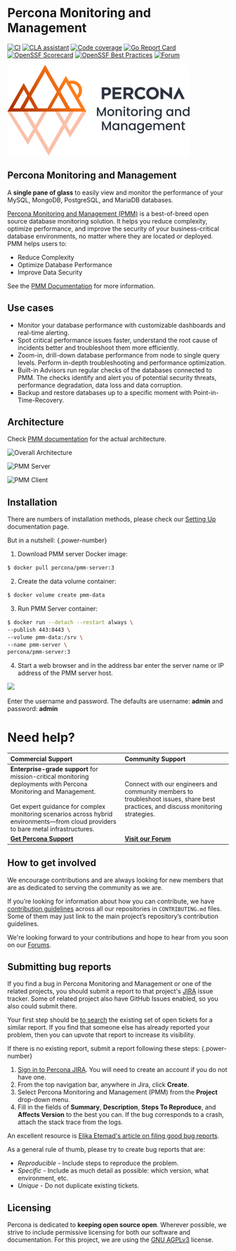 # Percona Monitoring and Management

[![CI](https://github.com/percona/pmm/actions/workflows/main.yml/badge.svg)](https://github.com/percona/pmm/actions/workflows/main.yml)
[![CLA assistant](https://cla-assistant.percona.com/readme/badge/percona/pmm)](https://cla-assistant.percona.com/percona/pmm)
[![Code coverage](https://codecov.io/gh/percona/pmm/branch/main/graph/badge.svg)](https://codecov.io/gh/percona/pmm)
[![Go Report Card](https://goreportcard.com/badge/github.com/percona/pmm)](https://goreportcard.com/report/github.com/percona/pmm)
[![OpenSSF Scorecard](https://api.scorecard.dev/projects/github.com/percona/pmm/badge)](https://scorecard.dev/viewer/?uri=github.com/percona/pmm)
[![OpenSSF Best Practices](https://www.bestpractices.dev/projects/9702/badge)](https://www.bestpractices.dev/projects/9702)
[![Forum](https://img.shields.io/badge/Forum-join-brightgreen)](https://forums.percona.com/)

![PMM](img/pmm-logo.png)

## Percona Monitoring and Management

A **single pane of glass** to easily view and monitor the performance of your MySQL, MongoDB, PostgreSQL, and MariaDB databases.

[Percona Monitoring and Management (PMM)](https://www.percona.com/software/database-tools/percona-monitoring-and-management) is a best-of-breed open source database monitoring solution. It helps you reduce complexity, optimize performance, and improve the security of your business-critical database environments, no matter where they are located or deployed.
PMM helps users to:
* Reduce Complexity
* Optimize Database Performance
* Improve Data Security


See the [PMM Documentation](https://www.percona.com/doc/percona-monitoring-and-management/3.x/index.html) for more information.

## Use cases

* Monitor your database performance with customizable dashboards and real-time alerting.
* Spot critical performance issues faster, understand the root cause of incidents better and troubleshoot them more efficiently.
* Zoom-in, drill-down database performance from node to single query levels. Perform in-depth troubleshooting and performance optimization.
* Built-in Advisors run regular checks of the databases connected to PMM. The checks identify and alert you of potential security threats, performance degradation, data loss and data corruption.
* Backup and restore databases up to a specific moment with Point-in-Time-Recovery.

## Architecture

Check [PMM documentation](../pmm/documentation/docs/index.md) for the actual architecture.

![Overall Architecture](../pmm/documentation/docs/images/C_S_Architecture.jpg "Client Server Architecture")


![PMM Server](https://docs.percona.com/percona-monitoring-and-management/images/PMM-Server-Component-Based-View.jpg 'PMM Server Architecture')


![PMM Client](../pmm/documentation/docs/images/PMM-Client-Component-Based-View.jpg 'PMM Client Architecture')

## Installation

There are numbers of installation methods, please check our [Setting Up](../pmm/documentation/docs/install-pmm/index.md) documentation page.

But in a nutshell:
{.power-number}

1. Download PMM server Docker image:
```bash
$ docker pull percona/pmm-server:3
```
2. Create the data volume container:
```bash
$ docker volume create pmm-data
```
3. Run PMM Server container:
```bash
$ docker run --detach --restart always \
--publish 443:8443 \
--volume pmm-data:/srv \
--name pmm-server \
percona/pmm-server:3
```
4. Start a web browser and in the address bar enter the server name or IP address of the PMM server host.

<img src="../pmm/documentation/docs/images/PMM_Login.png" width="280">

Enter the username and password. The defaults are username: **admin** and password: **admin**

# Need help?

| **Commercial Support** | **Community Support** |
|:--|:--|
| **Enterprise-grade support** for mission-critical monitoring deployments with Percona Monitoring and Management. <br/><br/>Get expert guidance for complex monitoring scenarios across hybrid environments—from cloud providers to bare metal infrastructures. | Connect with our engineers and community members to troubleshoot issues, share best practices, and discuss monitoring strategies. |
| **[Get Percona Support](https://hubs.ly/Q02_Fs100)** | **[Visit our Forum](https://forums.percona.com/c/percona-monitoring-and-management-pmm)** |


## How to get involved

We encourage contributions and are always looking for new members that are as dedicated to serving the community as we are.

If you’re looking for information about how you can contribute, we have [contribution guidelines](CONTRIBUTING.md) across all our repositories in `CONTRIBUTING.md` files. Some of them may just link to the main project’s repository’s contribution guidelines.

We're looking forward to your contributions and hope to hear from you soon on our [Forums](https://forums.percona.com).

## Submitting bug reports

If you find a bug in Percona Monitoring and Management  or one of the related projects, you should submit a report to that project's [JIRA](https://jira.percona.com) issue tracker. Some of related project also have GitHub Issues enabled, so you also could submit there.

Your first step should be [to search](https://jira.percona.com/issues/?jql=project=PMM) the existing set of open tickets for a similar report. If you find that someone else has already reported your problem, then you can upvote that report to increase its visibility.

If there is no existing report, submit a report following these steps:
{.power-number}

1. [Sign in to Percona JIRA](https://jira.percona.com). You will need to create an account if you do not have one.
2. From the top navigation bar, anywhere in Jira, click **Create**. 
3. Select Percona Monitoring and Management (PMM) from the **Project** drop-down menu. 
4. Fill in the fields of **Summary**, **Description**, **Steps To Reproduce**, and **Affects Version** to the best you can. If the bug corresponds to a crash, attach the stack trace from the logs.

An excellent resource is [Elika Etemad's article on filing good bug reports](http://fantasai.inkedblade.net/style/talks/filing-good-bugs/).

As a general rule of thumb, please try to create bug reports that are:

- *Reproducible* - Include steps to reproduce the problem.
- *Specific* - Include as much detail as possible: which version, what environment, etc.
- *Unique* - Do not duplicate existing tickets.


## Licensing

Percona is dedicated to **keeping open source open**. Wherever possible, we strive to include permissive licensing for both our software and documentation. For this project, we are using the [GNU AGPLv3](./LICENSE) license.

